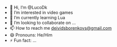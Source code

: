 - 👋 Hi, I’m @LucoDk
- 👀 I’m interested in video games
- 🌱 I’m currently learning Lua
- 💞️ I’m looking to collaborate on ...
- 📫 How to reach me deividsborenkovs@gmail.com
- 😄 Pronouns: He/Him
- ⚡ Fun fact: ...

<!---
LucoDk/LucoDk is a ✨ special ✨ repository because its `README.md` (this file) appears on your GitHub profile.
You can click the Preview link to take a look at your changes.
--->
